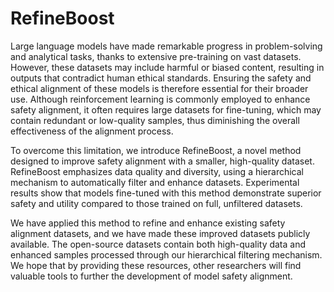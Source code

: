 # RefineBoost
Large language models have made remarkable progress in problem-solving and analytical tasks, thanks to extensive pre-training on vast datasets. However, these datasets may include harmful or biased content, resulting in outputs that contradict human ethical standards. Ensuring the safety and ethical alignment of these models is therefore essential for their broader use. Although reinforcement learning is commonly employed to enhance safety alignment, it often requires large datasets for fine-tuning, which may contain redundant or low-quality samples, thus diminishing the overall effectiveness of the alignment process.

To overcome this limitation, we introduce RefineBoost, a novel method designed to improve safety alignment with a smaller, high-quality dataset. RefineBoost emphasizes data quality and diversity, using a hierarchical mechanism to automatically filter and enhance datasets. Experimental results show that models fine-tuned with this method demonstrate superior safety and utility compared to those trained on full, unfiltered datasets.

We have applied this method to refine and enhance existing safety alignment datasets, and we have made these improved datasets publicly available. The open-source datasets contain both high-quality data and enhanced samples processed through our hierarchical filtering mechanism. We hope that by providing these resources, other researchers will find valuable tools to further the development of model safety alignment.
